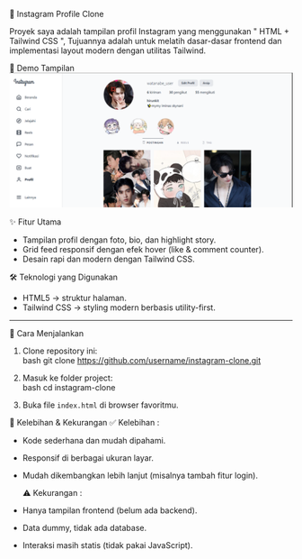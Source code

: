 📸 Instagram Profile Clone

Proyek saya adalah tampilan profil Instagram yang menggunakan " HTML + Tailwind CSS ", 
Tujuannya adalah untuk melatih dasar-dasar frontend dan implementasi layout modern dengan utilitas Tailwind.


🚀 Demo Tampilan
![Demo](asset/img/tainliwd.png)  


✨ Fitur Utama
- Tampilan profil dengan foto, bio, dan highlight story.
- Grid feed responsif dengan efek hover (like & comment counter).
- Desain rapi dan modern dengan Tailwind CSS.


🛠️ Teknologi yang Digunakan
- HTML5 → struktur halaman.  
- Tailwind CSS → styling modern berbasis utility-first.  

---

 📂 Cara Menjalankan
1. Clone repository ini:  
    bash
   git clone https://github.com/username/instagram-clone.git
   
2. Masuk ke folder project:  
    bash
   cd instagram-clone
3. Buka file `index.html` di browser favoritmu.

📌 Kelebihan & Kekurangan
   ✅ Kelebihan :
- Kode sederhana dan mudah dipahami.  
- Responsif di berbagai ukuran layar.  
- Mudah dikembangkan lebih lanjut (misalnya tambah fitur login).  

  ⚠️ Kekurangan :
- Hanya tampilan frontend (belum ada backend).  
- Data dummy, tidak ada database.  
- Interaksi masih statis (tidak pakai JavaScript).   